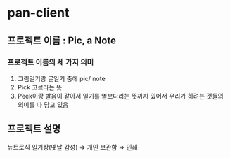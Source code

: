 # pan-client

## 프로젝트 이름 : Pic, a Note
###  프로젝트 이름의 세 가지 의미
1. 그림일기랑 글일기 중에 pic/ note
2. Pick 고르라는 뜻
3. Peek이랑 발음이 같아서 일기를 옅보다라는 뜻까지 있어서 우리가 하려는 것들의 의미를 다 담고 있음

## 프로젝트 설명

뉴트로식 일기장(옛날 감성) ⇒ 개인 보관함 ⇒ 인쇄 
